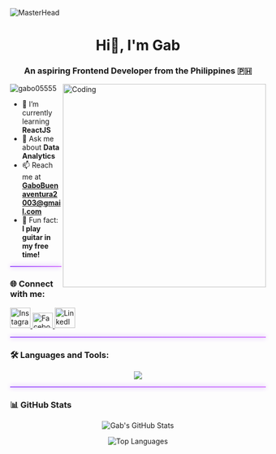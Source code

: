 ![MasterHead](https://github.com/gabo05555/TicTacToe/blob/main/Black%20and%20White%20Animated%20Coming%20Soon%20Video.gif)

<h1 align="center">Hi👋, I'm Gab</h1>
<h3 align="center">An aspiring Frontend Developer from the Philippines 🇵🇭</h3>

<img align="right" alt="Coding" width="400" src="https://camo.githubusercontent.com/2366b34bb903c09617990fb5fff4622f3e941349e846ddb7e73df872a9d21233/68747470733a2f2f63646e2e6472696262626c652e636f6d2f75736572732f3733303730332f73637265656e73686f74732f363538313234332f6176656e746f2e676966">

<p align="left"> 
  <img src="https://komarev.com/ghpvc/?username=gabo05555&label=Profile%20views&color=0e75b6&style=flat" alt="gabo05555" /> 
</p>

- 🌱 I’m currently learning **ReactJS**  
- 💬 Ask me about **Data Analytics**  
- 📫 Reach me at **GaboBuenaventura2003@gmail.com**  
- 🎸 Fun fact: **I play guitar in my free time!**

<hr style="border: none; height: 2px; background: linear-gradient(to right, #9f5afd, #d67bff); box-shadow: 0 0 10px #c084fc;">

### 🌐 Connect with me:
<p align="left">
  <a href="https://instagram.com/gabby_gabbbo" target="_blank">
    <img src="https://skillicons.dev/icons?i=instagram" alt="Instagram" height="40" />
  </a>
  <a href="https://www.facebook.com/gab.navarro.980" target="_blank">
    <img src="https://raw.githubusercontent.com/rahuldkjain/github-profile-readme-generator/master/src/images/icons/Social/facebook.svg" alt="Facebook" height="30" width="40" />
  </a>
  <a href="https://www.linkedin.com/in/john-gabriel-buenaventura-655641370/" target="_blank">
    <img src="https://skillicons.dev/icons?i=linkedin" alt="LinkedIn" height="40" />
  </a>
</p>

<hr style="border: none; height: 2px; background: linear-gradient(to right, #9f5afd, #d67bff); box-shadow: 0 0 10px #c084fc;">

### 🛠️ Languages and Tools:
<p align="center">
  <img src="https://skillicons.dev/icons?i=html,css,bootstrap,js,react,java,figma,vscode,vite,mysql,git,qt,python,numpy,pandas" />
</p>

<hr style="border: none; height: 2px; background: linear-gradient(to right, #9f5afd, #d67bff); box-shadow: 0 0 10px #c084fc;">

### 📊 GitHub Stats

<p align="center">
  <img src="https://github-readme-stats.vercel.app/api?username=gabo05555&show_icons=true&theme=radical" alt="Gab's GitHub Stats" />
</p>

<p align="center">
  <img src="https://github-readme-stats.vercel.app/api/top-langs/?username=gabo05555&layout=compact&theme=radical" alt="Top Languages" />
</p>
